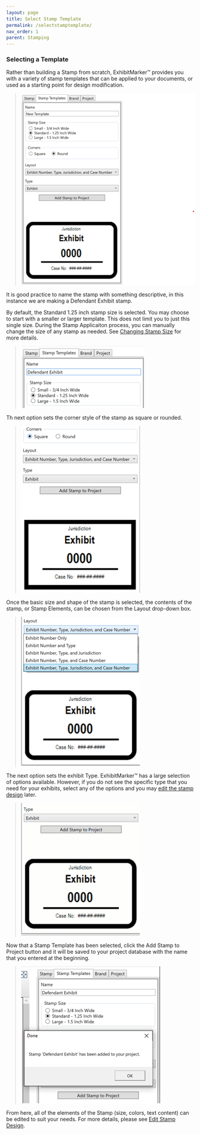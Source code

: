 ```yaml
---
layout: page
title: Select Stamp Template
permalink: /selectstamptemplate/
nav_order: 1
parent: Stamping
---
```


### Selecting a Template

Rather than building a Stamp from scratch, ExhibitMarker&trade; provides you with a variety of stamp templates that can be applied to your documents, or used as a starting point for design modification.  

> ![Screen Grab - Stamp Template Tab](../../assets/stamp_design_assets/stampTemplate_01_defaultSettings.png)

It is good practice to name the stamp with something descriptive, in this instance we are making a Defendant Exhibit stamp.

By default, the Standard 1.25 inch stamp size is selected.  You may choose to start with a smaller or larger template.  This does not limit you to just this single size.  During the Stamp Applicaiton process, you can manually change the size of any stamp as needed.  See [Changing Stamp Size](../stamping/stamping_process.markdown#resize-a-stamp) for more details.

> ![Screen Grab -  Set Stamp Name and Size](../../assets/stamp_design_assets/stampTemplate_02_stampNameAndSize.png)

Th next option sets the corner style of the stamp as square or rounded.

> ![Screen Grab - Change Corner Shape](../../assets/stamp_design_assets/stampTemplate_03_changeCornerShape.png)

Once the basic size and shape of the stamp is selected, the contents of the stamp, or Stamp Elements, can be chosen from the Layout drop-down box.

> ![Screen Grab - Select Base Layout](../../assets/stamp_design_assets/stampTemplate_04_selectBaseLayout.png)

The next option sets the exhibit Type.  ExhibitMarker&trade; has a large selection of options available.  However, if you do not see the specific type that you need for your exhibits, select any of the options and you may [edit the stamp design](../stamping/stamp_design_edit_template.markdown) later. 

> ![Screen Grab - Stamp Template Tab](../../assets/stamp_design_assets/stampTemplate_05_selectType.gif)

Now that a Stamp Template has been selected, click the Add Stamp to Project button and it will be saved to your project database with the name that you entered at the beginning.

> ![Screen Grab - Stamp Template Tab](../../assets/stamp_design_assets/stampTemplate_06_addToProject.png)

From here, all of the elements of the Stamp (size, colors, text content) can be edited to suit your needs.  For more details, please see [Edit Stamp Design](../stamping/stamp_design_edit_template.markdown).